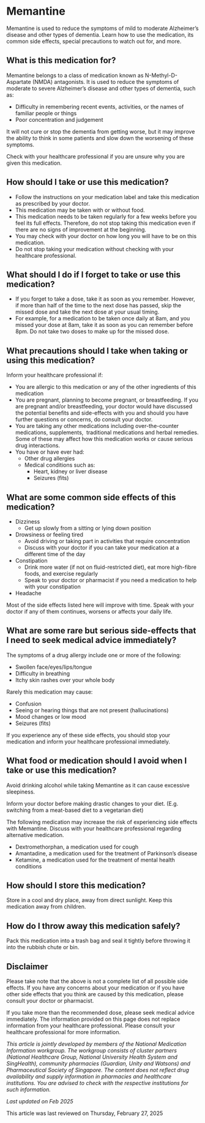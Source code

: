 # Memantine

Memantine is used to reduce the symptoms of mild to moderate Alzheimer’s disease and other types of dementia. Learn how to use the medication, its common side effects, special precautions to watch out for, and more.

What is this medication for?
----------------------------

Memantine belongs to a class of medication known as N-Methyl-D-Aspartate (NMDA) antagonists. It is used to reduce the symptoms of moderate to severe Alzheimer’s disease and other types of dementia, such as:

* Difficulty in remembering recent events, activities, or the names of familiar people or things
* Poor concentration and judgement

It will not cure or stop the dementia from getting worse, but it may improve the ability to think in some patients and slow down the worsening of these symptoms.

Check with your healthcare professional if you are unsure why you are given this medication.

How should I take or use this medication?
-----------------------------------------

* Follow the instructions on your medication label and take this medication as prescribed by your doctor.
* This medication may be taken with or without food.
* This medication needs to be taken regularly for a few weeks before you feel its full effects. Therefore, do not stop taking this medication even if there are no signs of improvement at the beginning.
* You may check with your doctor on how long you will have to be on this medication.
* Do not stop taking your medication without checking with your healthcare professional.

What should I do if I forget to take or use this medication?
------------------------------------------------------------

* If you forget to take a dose, take it as soon as you remember. However, if more than half of the time to the next dose has passed, skip the missed dose and take the next dose at your usual timing.
* For example, for a medication to be taken once daily at 8am, and you missed your dose at 8am, take it as soon as you can remember before 8pm. Do not take two doses to make up for the missed dose.

What precautions should I take when taking or using this medication?
--------------------------------------------------------------------

Inform your healthcare professional if: 

* You are allergic to this medication or any of the other ingredients of this medication
* You are pregnant, planning to become pregnant, or breastfeeding. If you are pregnant and/or breastfeeding, your doctor would have discussed the potential benefits and side-effects with you and should you have further questions or concerns, do consult your doctor.
* You are taking any other medications including over-the-counter medications, supplements,  traditional medications and herbal remedies. Some of these may affect how this medication works or cause serious drug interactions.
* You have or have ever had:
  + Other drug allergies
  + Medical conditions such as:
    - Heart, kidney or liver disease
    - Seizures (fits)

What are some common side effects of this medication?
-----------------------------------------------------

* Dizziness
  + Get up slowly from a sitting or lying down position
* Drowsiness or feeling tired
  + Avoid driving or taking part in activities that require concentration
  + Discuss with your doctor if you can take your medication at a different time of the day
* Constipation
  + Drink more water (if not on fluid-restricted diet), eat more high-fibre foods, and exercise regularly
  + Speak to your doctor or pharmacist if you need a medication to help with your constipation
* Headache

Most of the side effects listed here will improve with time. Speak with your doctor if any of them continues, worsens or affects your daily life.

What are some rare but serious side-effects that I need to seek medical advice immediately?
-------------------------------------------------------------------------------------------

The symptoms of a drug allergy include one or more of the following: 

* Swollen face/eyes/lips/tongue
* Difficulty in breathing
* Itchy skin rashes over your whole body

Rarely this medication may cause:

* Confusion
* Seeing or hearing things that are not present (hallucinations)
* Mood changes or low mood
* Seizures (fits)

If you experience any of these side effects, you should stop your medication and inform your healthcare professional immediately.

What food or medication should I avoid when I take or use this medication?
--------------------------------------------------------------------------

Avoid drinking alcohol while taking Memantine as it can cause excessive sleepiness.

Inform your doctor before making drastic changes to your diet. (E.g. switching from a meat-based diet to a vegetarian diet)

The following medication may increase the risk of experiencing side effects with Memantine. Discuss with your healthcare professional regarding alternative medication. 

* Dextromethorphan, a medication used for cough
* Amantadine, a medication used for the treatment of Parkinson’s disease
* Ketamine, a medication used for the treatment of mental health conditions

How should I store this medication?
-----------------------------------

Store in a cool and dry place, away from direct sunlight. Keep this medication away from children. 

How do I throw away this medication safely?
-------------------------------------------

Pack this medication into a trash bag and seal it tightly before throwing it into the rubbish chute or bin.

Disclaimer
----------

Please take note that the above is not a complete list of all possible side effects. If you have any concerns about your medication or if you have other side effects that you think are caused by this medication, please consult your doctor or pharmacist.

If you take more than the recommended dose, please seek medical advice immediately. The information provided on this page does not replace information from your healthcare professional. Please consult your healthcare professional for more information.

*This article is jointly developed by members of the National Medication Information workgroup. The workgroup consists of cluster partners (National Healthcare Group, National University Health System and SingHealth), community pharmacies (Guardian, Unity and Watsons) and Pharmaceutical Society of Singapore. The content does not reflect drug availability and supply information in pharmacies and healthcare institutions. You are advised to check with the respective institutions for such information.*

*Last updated on Feb 2025*

This article was last reviewed on
Thursday, February 27, 2025